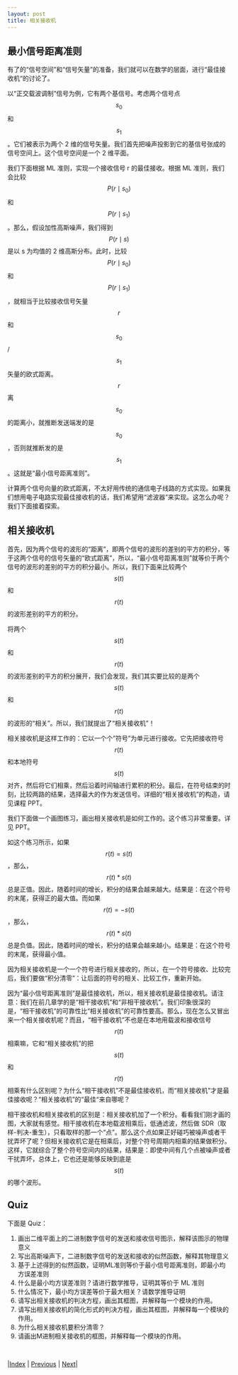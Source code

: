 ```yaml
---
layout: post
title: 相关接收机
---
```


## 最小信号距离准则

有了的“信号空间”和“信号矢量”的准备，我们就可以在数学的层面，进行“最佳接收机“的讨论了。

以“正交载波调制”信号为例，它有两个基信号。考虑两个信号点 $$s_0$$ 和 $$s_1$$。它们被表示为两个 2 维的信号矢量。我们首先把噪声投影到它的基信号张成的信号空间上。这个信号空间是一个 2 维平面。

我们下面根据 ML 准则，实现一个接收信号 r 的最佳接收。根据 ML 准则，我们会比较 $$P(r \mid s_0)$$ 和 $$P(r \mid s_1)$$。那么，假设加性高斯噪声，我们得到 $$ P(r \mid s) $$ 是以 s 为均值的 2 维高斯分布。此时，比较 $$P(r \mid s_0)$$ 和 $$P(r \mid s_1)$$，就相当于比较接收信号矢量 $$r$$ 和 $$s_0$$/$$s_1$$ 矢量的欧式距离。$$r$$ 离 $$s_0$$ 的距离小，就推断发送端发的是 $$s_0$$，否则就推断发的是 $$s_1$$。这就是“最小信号距离准则”。

计算两个信号向量的欧式距离，不太好用传统的通信电子线路的方式实现。如果我们想用电子电路实现最佳接收机的话，我们希望用“滤波器”来实现。这怎么办呢？我们下面接着探索。

## 相关接收机

首先，因为两个信号的波形的“距离”，即两个信号的波形的差别的平方的积分，等于这两个信号的信号矢量的“欧式距离”，所以，“最小信号距离准则”就等价于两个信号的波形的差别的平方的积分最小。所以，我们下面来比较两个 $$s(t)$$ 和 $$r(t)$$ 的波形差别的平方的积分。

将两个 $$s(t)$$ 和 $$r(t)$$ 的波形差别的平方的积分展开，我们会发现，我们其实要比较的是两个 $$s(t)$$ 和 $$r(t)$$ 的波形的“相关”。所以，我们就提出了“相关接收机”！

相关接收机是这样工作的：它以一个个”符号”为单元进行接收。它先把接收符号 $$r(t)$$ 和本地符号 $$s(t)$$ 对齐，然后将它们相乘，然后沿着时间轴进行累积的积分。最后，在符号结束的时刻，比较两路的结果，选择最大的作为发送信号。详细的“相关接收机”的构造，请见课程 PPT。

我们下面做一个画图练习，画出相关接收机是如何工作的。这个练习非常重要。详见 PPT。

如这个练习所示，如果 $$r(t) = s(t)$$，那么，$$r(t) * s(t)$$ 总是正值。因此，随着时间的增长，积分的结果会越来越大。结果是：在这个符号的末尾，获得正的最大值。而如果 $$r(t) = - s(t)$$，那么，$$r(t) * s(t)$$ 总是负值。因此，随着时间的增长，积分的结果会越来越小。结果是：在这个符号的末尾，获得最小值。

因为相关接收机是一个一个符号进行相关接收的，所以，在一个符号接收、比较完后，我们要做“积分清零”：让后面的符号的相关、比较工作，重新开始。

因为“最小信号距离准则”是最佳接收机，所以，相关接收机是最佳接收机。请注意：我们在前几章学的是“相干接收机”和“非相干接收机”。我们印象很深的是，“相干接收机”的可靠性比“相关接收机”的可靠性要高。那么，现在怎么又冒出来一个相关接收机呢？而且，“相干接收机”不也是在本地用载波和接收信号 $$r(t)$$ 相乘嘛，它和“相关接收机”的把 $$s(t)$$ 和 $$r(t)$$ 相乘有什么区别呢？为什么“相干接收机”不是最佳接收机，而“相关接收机”才是最佳接收呢？“相关接收机”的“最佳“来自哪呢？

相干接收机和相关接收机的区别是：相关接收机加了一个积分。看看我们刚才画的图，大家就有感觉。相干接收机在本地载波相乘后，低通滤波，然后做 SDR（取样-判决-重生），只看取样的那一个“点”。那么这个点如果正好碰巧被噪声或者干扰弄坏了呢？但相关接收机它是在相乘后，对整个符号周期内相乘的结果做积分。这样，它就综合了整个符号空间内的结果，结果是：即使中间有几个点被噪声或者干扰弄坏，总体上，它也还是能够反映到底是 $$s(t)$$ 的哪个波形。

## Quiz

下面是 Quiz：

1. 画出二维平面上的二进制数字信号的发送和接收信号图示，解释该图示的物理意义
1. 写出高斯噪声下，二进制数字信号的发送和接收的似然函数，解释其物理意义
1. 基于上述得到的似然函数，证明ML准则等价于最小信号距离准则，即最小均方误差准则
1. 什么是最小均方误差准则？请进行数学推导，证明其等价于 ML 准则
1. 什么情况下，最小均方误差等价于最大相关？请数学推导证明
1. 请写出相关接收机的判决方程，画出其框图，并解释每一个模块的作用。
1. 请写出相关接收机的简化形式的判决方程，画出其框图，并解释每一个模块的作用。
1. 为什么相关接收机要积分清零？
1. 请画出M进制相关接收机的框图，并解释每一个模块的作用。

<br/>

|[Index](./) | [Previous](6-3-signal-space) | [Next](6-7-match-filter)|

